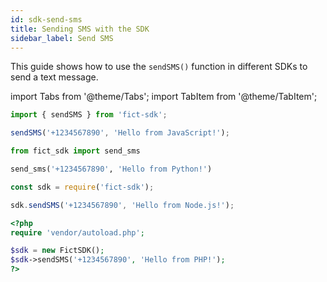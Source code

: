 ```yaml
---
id: sdk-send-sms
title: Sending SMS with the SDK
sidebar_label: Send SMS
---
```


This guide shows how to use the `sendSMS()` function in different SDKs to send a text message.

import Tabs from '@theme/Tabs';
import TabItem from '@theme/TabItem';

<Tabs>
  <TabItem value="js" label="JavaScript">

  ```js
  import { sendSMS } from 'fict-sdk';

  sendSMS('+1234567890', 'Hello from JavaScript!');
  ```

  </TabItem>
  <TabItem value="python" label="Python">

  ```python
  from fict_sdk import send_sms

  send_sms('+1234567890', 'Hello from Python!')
  ```

  </TabItem>
  <TabItem value="node" label="Node.js">

  ```js
  const sdk = require('fict-sdk');

  sdk.sendSMS('+1234567890', 'Hello from Node.js!');
  ```

  </TabItem>
  <TabItem value="php" label="PHP">

  ```php
  <?php
  require 'vendor/autoload.php';

  $sdk = new FictSDK();
  $sdk->sendSMS('+1234567890', 'Hello from PHP!');
  ?>
  ```

  </TabItem>
</Tabs>
